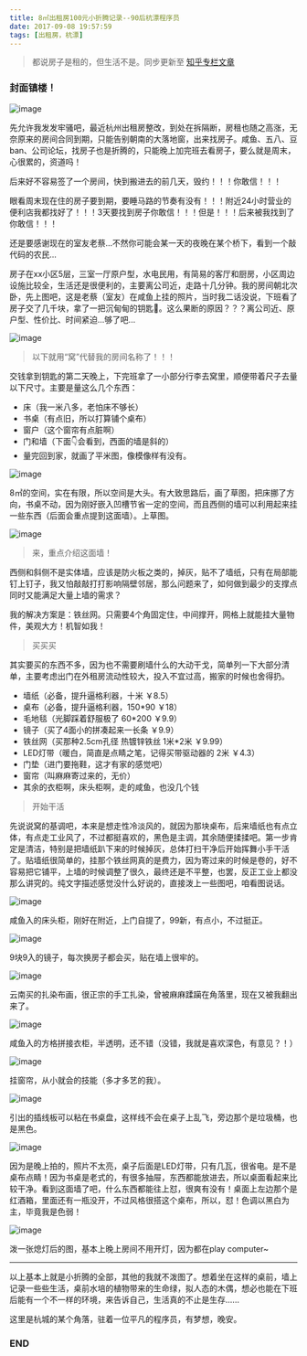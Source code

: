 ```yaml
---
title: 8㎡出租房100元小折腾记录--90后杭漂程序员
date: 2017-09-08 19:57:59
tags: [出租房，杭漂]
---
```


> 都说房子是租的，但生活不是。同步更新至 [知乎专栏文章](https://zhuanlan.zhihu.com/p/29193378)

<!--more-->
### 封面镇楼！

![image](https://github.com/palmerye/pictureBed/raw/master/zhihu/article/1.jpg)

先允许我发发牢骚吧，最近杭州出租房整改，到处在拆隔断，房租也随之高涨，无奈原来的房间合同到期，只能告别朝南的大落地窗，出来找房子。咸鱼、五八、豆ban、公司论坛，找房子也是折腾的，只能晚上加完班去看房子，要么就是周末，心很累的，资道吗！

后来好不容易签了一个房间，快到搬进去的前几天，毁约！！！你敢信！！！



眼看周末现在住的房子要到期，要睡马路的节奏有没有！！！附近24小时营业的便利店我都找好了！！！3天要找到房子你敢信！！！但是！！！后来被我找到了你敢信！！！



还是要感谢现在的室友老蔡...不然你可能会某一天的夜晚在某个桥下，看到一个敲代码的农民...



房子在xx小区5层，三室一厅原户型，水电民用，有简易的客厅和厨房，小区周边设施比较全，生活还是很便利的，主要离公司近，走路十几分钟。我的房间朝北次卧，先上图吧，这是老蔡（室友）在咸鱼上挂的照片，当时我二话没说，下班看了房子交了几千块，拿了一把沉甸甸的钥匙🔑。这么果断的原因？？？离公司近、原户型、性价比、时间紧迫...够了吧...

![image](https://github.com/palmerye/pictureBed/raw/master/zhihu/article/2.jpg)

> 以下就用“窝”代替我的房间名称了！！！


交钱拿到钥匙的第二天晚上，下完班拿了一小部分行李去窝里，顺便带着尺子去量以下尺寸。主要是量这么几个东西：

- 床（我一米八多，老怕床不够长）
- 书桌（有点旧，所以打算铺个桌布）
- 窗户（这个窗帘有点脏啊）
- 门和墙（下面👇会看到，西面的墙是斜的）
- 量完回到家，就画了平米图，像模像样有没有。

![image](https://github.com/palmerye/pictureBed/raw/master/zhihu/article/3.jpg)

8㎡的空间，实在有限，所以空间是大头。有大致思路后，画了草图，把床挪了方向，书桌不动，因为刚好嵌入凹槽节省一定的空间，而且西侧的墙可以利用起来挂一些东西（后面会重点提到这面墙）。上草图。

![image](https://github.com/palmerye/pictureBed/raw/master/zhihu/article/4.jpg)

> 来，重点介绍这面墙！

西侧和斜侧不是实体墙，应该是防火板之类的，掉灰，贴不了墙纸，只有在局部能钉上钉子，我又怕敲敲打打影响隔壁邻居，那么问题来了，如何做到最少的支撑点同时又能满足大量上墙的需求？

我的解决方案是：铁丝网。只需要4个角固定住，中间撑开，网格上就能挂大量物件，美观大方！机智如我！

> 买买买

其实要买的东西不多，因为也不需要刷墙什么的大动干戈，简单列一下大部分清单，主要考虑出门在外租房流动性较大，投入不宜过高，搬家的时候也舍得扔。

- 墙纸（必备，提升逼格利器，十米 ￥8.5）
- 桌布（必备，提升逼格利器，150*90 ￥18）
- 毛地毯（光脚踩着舒服极了 60*200 ￥9.9）
- 镜子（买了4面小的拼凑起来一长条 ￥9.9）
- 铁丝网（买那种2.5cm孔径 热镀锌铁丝 1米*2米 ￥9.99）
- LED灯带（暖白，简直是点睛之笔，记得买带驱动器的 2米 ￥4.3）
- 门垫（进门要拖鞋，这才有家的感觉吧）
- 窗帘（叫麻麻寄过来的，无价）
- 其余的衣柜啊，床头柜啊，走的咸鱼，也没几个钱

> 开始干活

先说说窝的基调吧，本来是想走性冷淡风的，就因为那块桌布，后来墙纸也有点立体，有点走工业风了，不过都挺喜欢的，黑色是主调，其余随便揉揉吧。第一步肯定是清洁，特别是把墙纸趴下来的时候掉灰，总体打扫干净后开始挥舞小手干活了。贴墙纸很简单的，挂那个铁丝网真的是费力，因为寄过来的时候是卷的，好不容易把它铺平，上墙的时候调整了很久，最终还是不平整，也罢，反正工业上都没那么讲究的。纯文字描述感觉没什么好说的，直接泼上一些图吧，咱看图说话。

![image](https://github.com/palmerye/pictureBed/raw/master/zhihu/article/5.jpg)

咸鱼入的床头柜，刚好在附近，上门自提了，99新，有点小，不过挺正。

![image](https://github.com/palmerye/pictureBed/raw/master/zhihu/article/6.jpg)

9块9入的镜子，每次换房子都会买，贴在墙上很牢的。

![image](https://github.com/palmerye/pictureBed/raw/master/zhihu/article/7.jpg)

云南买的扎染布画，很正宗的手工扎染，曾被麻麻蹂躏在角落里，现在又被我翻出来了。

![image](https://github.com/palmerye/pictureBed/raw/master/zhihu/article/8.jpg)

咸鱼入的方格拼接衣柜，半透明，还不错（没错，我就是喜欢深色，有意见？！）

![image](https://github.com/palmerye/pictureBed/raw/master/zhihu/article/9.jpg)

挂窗帘，从小就会的技能（多才多艺的我）。

![image](https://github.com/palmerye/pictureBed/raw/master/zhihu/article/11.jpg)

引出的插线板可以粘在书桌盘，这样线不会在桌子上乱飞，旁边那个是垃圾桶，也是黑色。

![image](https://github.com/palmerye/pictureBed/raw/master/zhihu/article/12.jpg)

因为是晚上拍的，照片不太亮，桌子后面是LED灯带，只有几瓦，很省电。是不是桌布点睛！因为书桌是老式的，有很多抽屉，东西都能放进去，所以桌面看起来比较干净。看到这面墙了吧，什么东西都能往上怼，很爽有没有！桌面上左边那个是红酒箱，里面还有一瓶没开，不过风格很搭这个桌布，所以，怼！色调以黑白为主，毕竟我是色弱！

![image](https://github.com/palmerye/pictureBed/raw/master/zhihu/article/13.jpg)

泼一张熄灯后的图，基本上晚上房间不用开灯，因为都在play computer~


***



以上基本上就是小折腾的全部，其他的我就不泼图了。想着坐在这样的桌前，墙上记录一些些生活，桌前水培的植物带来的生命绿，拟人态的木偶，想必也能在下班后能有一个不一样的环境，来告诉自己，生活真的不止是生存......



这里是杭城的某个角落，驻着一位平凡的程序员，有梦想，晚安。



### END
